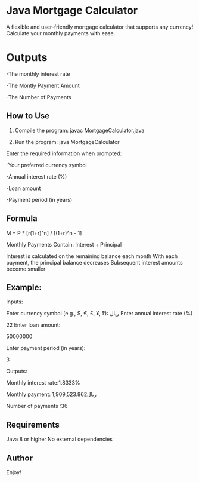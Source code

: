 # Java Mortgage Calculator

A flexible and user-friendly mortgage calculator that supports any currency! Calculate your monthly payments with ease.

# Outputs
-The monthly interest rate

-The Montly Payment Amount

-The Number of Payments

## How to Use

1. Compile the program:
   javac MortgageCalculator.java

2. Run the program:
   java MortgageCalculator

Enter the required information when prompted:

-Your preferred currency symbol

-Annual interest rate (%)

-Loan amount

-Payment period (in years)

## Formula
M = P * [r(1+r)^n] / [(1+r)^n - 1]

Monthly Payments Contain: Interest + Principal

Interest is calculated on the remaining balance each month
With each payment, the principal balance decreases
Subsequent interest amounts become smaller

## Example:
Inputs:

Enter currency symbol (e.g., $, €, £, ¥, ₹):
ریال
Enter annual interest rate (%)

22
Enter loan amount:

50000000

Enter payment period (in years):

3

Outputs:

Monthly interest rate:1.8333%

Monthly payment: ریال1,909,523.862

Number of payments :36

## Requirements
Java 8 or higher
No external dependencies

## Author
Enjoy!
